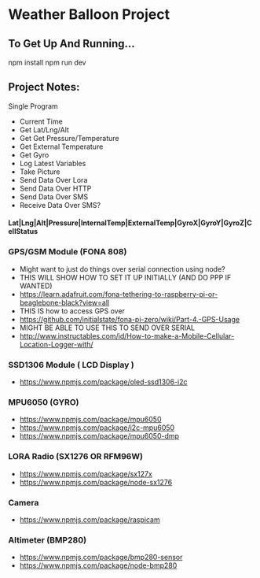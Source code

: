 # Weather Balloon Project

## To Get Up And Running...

npm install
npm run dev

## Project Notes:

Single Program

- Current Time
- Get Lat/Lng/Alt
- Get Get Pressure/Temperature
- Get External Temperature
- Get Gyro
- Log Latest Variables
- Take Picture
- Send Data Over Lora
- Send Data Over HTTP
- Send Data Over SMS
- Receive Data Over SMS?

#### Lat|Lng|Alt|Pressure|InternalTemp|ExternalTemp|GyroX|GyroY|GyroZ|CellStatus

### GPS/GSM Module (FONA 808)

- Might want to just do things over serial connection using node?
- THIS WILL SHOW HOW TO SET IT UP INITIALLY (AND DO PPP IF WANTED)
- https://learn.adafruit.com/fona-tethering-to-raspberry-pi-or-beaglebone-black?view=all
- THIS IS how to access GPS over
- https://github.com/initialstate/fona-pi-zero/wiki/Part-4.-GPS-Usage
- MIGHT BE ABLE TO USE THIS TO SEND OVER SERIAL
- http://www.instructables.com/id/How-to-make-a-Mobile-Cellular-Location-Logger-with/

### SSD1306 Module ( LCD Display )

- https://www.npmjs.com/package/oled-ssd1306-i2c

### MPU6050 (GYRO)

- https://www.npmjs.com/package/mpu6050
- https://www.npmjs.com/package/i2c-mpu6050
- https://www.npmjs.com/package/mpu6050-dmp

### LORA Radio (SX1276 OR RFM96W)

- https://www.npmjs.com/package/sx127x
- https://www.npmjs.com/package/node-sx1276

### Camera

- https://www.npmjs.com/package/raspicam

### Altimeter (BMP280)

- https://www.npmjs.com/package/bmp280-sensor
- https://www.npmjs.com/package/node-bmp280